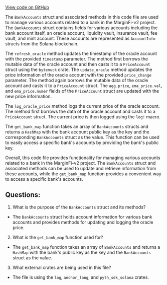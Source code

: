 [View code on GitHub](https://github.com/mrgnlabs/marginfi-v2/fuzz/src/bank_accounts.rs)

The `BankAccounts` struct and associated methods in this code file are used to manage various accounts related to a bank in the MarginFi-v2 project. The `BankAccounts` struct contains fields for various accounts including the bank account itself, an oracle account, liquidity vault, insurance vault, fee vault, and mint account. These accounts are represented as `AccountInfo` structs from the Solana blockchain.

The `refresh_oracle` method updates the timestamp of the oracle account with the provided `timestamp` parameter. The method first borrows the mutable data of the oracle account and then casts it to a `PriceAccount` struct using the `bytemuck` crate. The `update_oracle` method updates the price information of the oracle account with the provided `price_change` parameter. The method again borrows the mutable data of the oracle account and casts it to a `PriceAccount` struct. The `agg.price`, `ema_price.val`, and `ema_price.numer` fields of the `PriceAccount` struct are updated with the new price information.

The `log_oracle_price` method logs the current price of the oracle account. The method first borrows the data of the oracle account and casts it to a `PriceAccount` struct. The current price is then logged using the `log!` macro.

The `get_bank_map` function takes an array of `BankAccounts` structs and returns a `HashMap` with the bank account public key as the key and the corresponding `BankAccounts` struct as the value. This function can be used to easily access a specific bank's accounts by providing the bank's public key.

Overall, this code file provides functionality for managing various accounts related to a bank in the MarginFi-v2 project. The `BankAccounts` struct and associated methods can be used to update and retrieve information from these accounts, while the `get_bank_map` function provides a convenient way to access a specific bank's accounts.
## Questions: 
 1. What is the purpose of the `BankAccounts` struct and its methods?
- The `BankAccounts` struct holds account information for various bank accounts and provides methods for updating and logging the oracle price.
2. What is the `get_bank_map` function used for?
- The `get_bank_map` function takes an array of `BankAccounts` and returns a `HashMap` with the bank's public key as the key and the `BankAccounts` struct as the value.
3. What external crates are being used in this file?
- The file is using the `log`, `anchor_lang`, and `pyth_sdk_solana` crates.